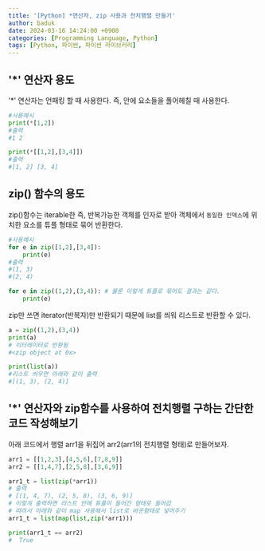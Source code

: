 ```yaml
---
title: '[Python] *연산자, zip 사용과 전치행렬 만들기'
author: baduk
date: 2024-03-16 14:24:00 +0900
categories: [Programming Language, Python]
tags: [Python, 파이썬, 파이썬 라이브러리]
---
```


## '*' 연산자 용도
'*' 연산자는 언패킹 할 때 사용한다. 즉, 안에 요소들을 풀어헤칠 때 사용한다.

```python
#사용예시
print(*[1,2])
#출력
#1 2

print(*[[1,2],[3,4]])
#출력
#[1, 2] [3, 4]
```

## zip() 함수의 용도
zip()함수는 iterable한 즉, 반복가능한 객체를 인자로 받아 객체에서 `동일한 인덱스`에 위치한 요소를 튜플 형태로 묶어 반환한다.

```python
#사용예시
for e in zip([1,2],[3,4]):
    print(e)
#출력
#(1, 3)
#(2, 4)

for e in zip((1,2),(3,4)): # 물론 이렇게 튜플로 묶어도 결과는 같다.
    print(e)
```

zip만 쓰면 iterator(반복자)만 반환되기 때문에 list를 씌워 리스트로 반환할 수 있다.

```python
a = zip((1,2),(3,4))
print(a)
# 이터레이터로 반환됨
#<zip object at 0x>

print(list(a))
#리스트 씌우면 아래와 같이 출력
#[(1, 3), (2, 4)]
```

## '*' 연산자와 zip함수를 사용하여 전치행렬 구하는 간단한코드 작성해보기

아래 코드에서 행렬 arr1을 뒤집어 arr2(arr1의 전치행렬 형태)로 만들어보자.

```python
arr1 = [[1,2,3],[4,5,6],[7,8,9]]
arr2 = [[1,4,7],[2,5,8],[3,6,9]]

arr1_t = list(zip(*arr1))
# 출력
# [(1, 4, 7), (2, 5, 8), (3, 6, 9)]
# 이렇게 출력하면 리스트 안에 튜플이 들어간 형태로 들어감
# 따라서 아래와 같이 map 사용해서 list로 바꾼형태로 넣어주기
arr1_t = list(map(list,zip(*arr1)))

print(arr1_t == arr2)
#  True
```